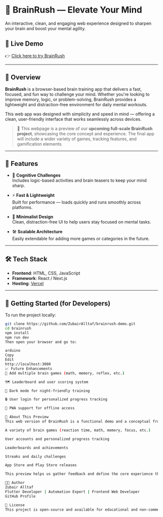 # 🧠 BrainRush — Elevate Your Mind

An interactive, clean, and engaging web experience designed to sharpen your brain and boost your mental agility.

## 🔗 Live Demo

👉 [Click here to try BrainRush](https://falcon-brainrush.vercel.app/)

---

## 📌 Overview

**BrainRush** is a browser-based brain training app that delivers a fast, focused, and fun way to challenge your mind. Whether you're looking to improve memory, logic, or problem-solving, BrainRush provides a lightweight and distraction-free environment for daily mental workouts.

This web app was designed with simplicity and speed in mind — offering a clean, user-friendly interface that works seamlessly across devices.

> 🧪 This webpage is a preview of our **upcoming full-scale BrainRush project**, showcasing the core concept and experience. The final app will include a wider variety of games, tracking features, and gamification elements.

---

## 🧩 Features

- 🧠 **Cognitive Challenges**  
  Includes logic-based activities and brain teasers to keep your mind sharp.

- ⚡ **Fast & Lightweight**  
  Built for performance — loads quickly and runs smoothly across platforms.

- 🎯 **Minimalist Design**  
  Clean, distraction-free UI to help users stay focused on mental tasks.

- 🛠️ **Scalable Architecture**  
  Easily extendable for adding more games or categories in the future.

---

## 🛠 Tech Stack

- **Frontend**: HTML, CSS, JavaScript  
- **Framework**: React / Next.js  
- **Hosting**: [Vercel](https://vercel.com/)

---

## 🚀 Getting Started (for Developers)

To run the project locally:

```bash
git clone https://github.com/ZubairAlltaf/brainrush-demo.git
cd brainrush
npm install
npm run dev
Then open your browser and go to:

arduino
Copy
Edit
http://localhost:3000
📈 Future Enhancements
🧮 Add multiple brain games (math, memory, reflex, etc.)

🗺️ Leaderboard and user scoring system

🌙 Dark mode for night-friendly training

🔒 User login for personalized progress tracking

📱 PWA support for offline access

🚧 About This Preview
This web version of BrainRush is a functional demo and a conceptual front for our upcoming full-featured mobile and web application. The final product will include:

A variety of brain games (reaction time, math, memory, focus, etc.)

User accounts and personalized progress tracking

Leaderboards and achievements

Streaks and daily challenges

App Store and Play Store releases

This preview helps us gather feedback and define the core experience that our final product will deliver.

👨‍💻 Author
Zubair Alltaf
Flutter Developer | Automation Expert | Frontend Web Developer
GitHub Profile

📄 License
This project is open-source and available for educational and non-commercial use.
